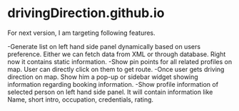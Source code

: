 drivingDirection.github.io
==========================

For next version, I am targeting following features.

-Generate list on left hand side panel dynamically based on users preference. Either we can fetch data from XML or through database. Right now it contains static information.
-Show pin points for all related profiles on map. User can directly click on them to get route.
-Once user gets driving direction on map. Show him a pop-up or sidebar widget showing information regarding booking information.
-Show profile information of selected person on left hand side panel. It will contain information like Name, short intro, occupation, credentials, rating.  
